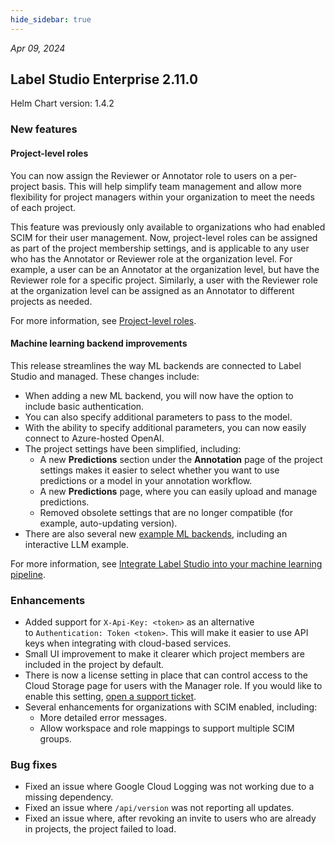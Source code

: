 ```yaml
---
hide_sidebar: true
---
```


*Apr 09, 2024*

## Label Studio Enterprise 2.11.0
Helm Chart version: 1.4.2

### New features

#### Project-level roles

You can now assign the Reviewer or Annotator role to users on a per-project basis. This will help simplify team management and allow more flexibility for project managers within your organization to meet the needs of each project.  

This feature was previously only available to organizations who had enabled SCIM for their user management. Now, project-level roles can be assigned as part of the project membership settings, and is applicable to any user who has the Annotator or Reviewer role at the organization level. For example, a user can be an Annotator at the organization level, but have the Reviewer role for a specific project. Similarly, a user with the Reviewer role at the organization level can be assigned as an Annotator to different projects as needed. 

For more information, see [Project-level roles](https://docs.humansignal.com/guide/project_settings_lse#Project-level-roles).

#### Machine learning backend improvements

This release streamlines the way ML backends are connected to Label Studio and managed. These changes include:

- When adding a new ML backend, you will now have the option to include basic authentication.
- You can also specify additional parameters to pass to the model.
- With the ability to specify additional parameters, you can now easily connect to Azure-hosted OpenAI.
- The project settings have been simplified, including:
    - A new **Predictions** section under the **Annotation** page of the project settings makes it easier to select whether you want to use predictions or a model in your annotation workflow.
    - A new **Predictions** page, where you can easily upload and manage predictions.
    - Removed obsolete settings that are no longer compatible (for example, auto-updating version).
- There are also several new [example ML backends](https://github.com/HumanSignal/label-studio-ml-backend/tree/master), including an interactive LLM example.

For more information, see [Integrate Label Studio into your machine learning pipeline](https://docs.humansignal.com/guide/ml).

### Enhancements

- Added support for `X-Api-Key: <token>` as an alternative to `Authentication: Token <token>`. This will make it easier to use API keys when integrating with cloud-based services. 
- Small UI improvement to make it clearer which project members are included in the project by default.
- There is now a license setting in place that can control access to the Cloud Storage page for users with the Manager role. If you would like to enable this setting, [open a support ticket](https://support.humansignal.com/hc/en-us/requests/new).
- Several enhancements for organizations with SCIM enabled, including:
    - More detailed error messages.
    - Allow workspace and role mappings to support multiple SCIM groups.

### Bug fixes

- Fixed an issue where Google Cloud Logging was not working due to a missing dependency.
- Fixed an issue where `/api/version` was not reporting all updates.
- Fixed an issue where, after revoking an invite to users who are already in projects, the project failed to load.



